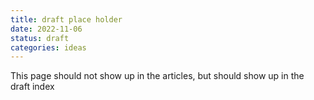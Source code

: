 ```yaml
---
title: draft place holder
date: 2022-11-06
status: draft
categories: ideas
---
```


This page should not show up in the articles, but should show up in the draft index